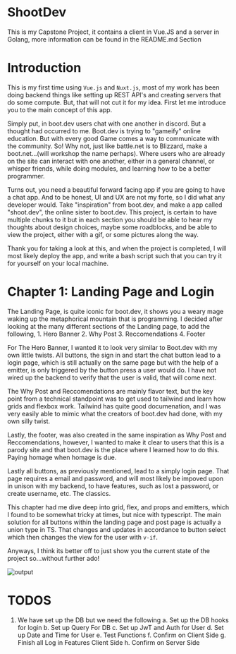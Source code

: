 # ShootDev

This is my Capstone Project, it contains a client in Vue.JS and a server in Golang, more information can be found in the README.md Section

# Introduction

This is my first time using `Vue.js` and `Nuxt.js`, most of my work has been doing backend things like setting up REST API's and creating servers that do some compute. But, that will not cut it for my idea. First let me introduce you to the main concept of this app.

Simply put, in boot.dev users chat with one another in discord. But a thought had occurred to me. Boot.dev is trying to "gameify" online education. But with every good Game comes a way to communicate with the community. So! Why not, just like battle.net is to Blizzard, make a boot.net...(will workshop the name perhaps). Where users who are already on the site can interact with one another, either in a general channel, or whisper friends, while doing modules, and learning how to be a better programmer.

Turns out, you need a beautiful forward facing app if you are going to have a chat app. And to be honest, UI and UX are not my forte, so I did what any developer would. Take "inspiration" from boot.dev, and make a app called "shoot.dev", the online sister to boot.dev. This project, is certain to have multiple chunks to it but in each section you should be able to hear my thoughts about design choices, maybe some roadblocks, and be able to view the project, either with a gif, or some pictures along the way.

Thank you for taking a look at this, and when the project is completed, I will most likely deploy the app, and write a bash script such that you can try it for yourself on your local machine.

# Chapter 1: Landing Page and Login

The Landing Page, is quite iconic for boot.dev, it shows you a weary mage waking up the metaphorical mountain that is programming. I decided after looking at the many different sections of the Landing page, to add the following, 1. Hero Banner 2. Why Post 3. Reccomendations 4. Footer

For The Hero Banner, I wanted it to look very similar to Boot.dev with my own little twists. All buttons, the sign in and start the chat button lead to a login page, which is still actually on the same page but with the help of a emitter, is only triggered by the button press a user would do. I have not wired up the backend to verify that the user is valid, that will come next.

The Why Post and Reccomendations are mainly flavor text, but the key point from a technical standpoint was to get used to tailwind and learn how grids and flexbox work. Tailwind has quite good documenation, and I was very easily able to mimic what the creators of boot.dev had done, with my own silly twist.

Lastly, the footer, was also created in the same inspiration as Why Post and Reccomendations, however, I wanted to make it clear to users that this is a parody site and that boot.dev is the place where I learned how to do this. Paying homage when homage is due.

Lastly all buttons, as previously mentioned, lead to a simply login page. That page requires a email and password, and will most likely be impoved upon in unison with my backend, to have features, such as lost a password, or create username, etc. The classics.

This chapter had me dive deep into grid, flex, and props and emitters, which I found to be somewhat tricky at times, but nice with typescript. The main solution for all buttons within the landing page and post page is actually a union type in TS. That changes and updates in accordance to button select which then changes the view for the user with `v-if`.

Anyways, I think its better off to just show you the current state of the project so...without further ado!

![output](https://github.com/user-attachments/assets/263ba249-f3f7-49d9-adc7-b52bed6b6e72)

# TODOS

1. We have set up the DB but we need the following
   a. Set up the DB hooks for login
   b. Set up Query For DB
   c. Set up JwT and Auth for User
   d. Set up Date and Time for User
   e. Test Functions
   f. Confirm on Client Side
   g. Finish all Log in Features Client Side
   h. Confirm on Server Side
